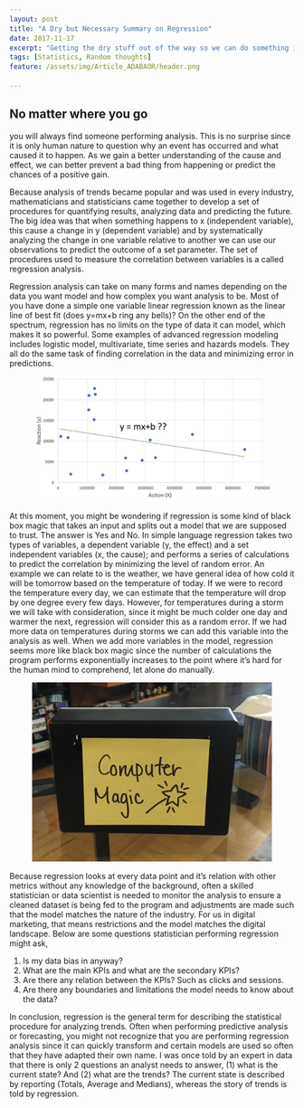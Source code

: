 ```yaml
---
layout: post
title: "A Dry but Necessary Summary on Regression"
date: 2017-11-17
excerpt: "Getting the dry stuff out of the way so we can do something interesting."
tags: [Statistics, Random thoughts]
feature: /assets/img/Article_ADABAOR/header.png

---
```


## No matter where you go 

you will always find someone performing analysis. This is no surprise since it is only human nature to question why an event has occurred and what caused it to happen. As we gain a better understanding of the cause and effect, we can better prevent a bad thing from happening or predict the chances of a positive gain.

Because analysis of trends became popular and was used in every industry, mathematicians and statisticians came together to develop a set of procedures for quantifying results, analyzing data and predicting the future. The big idea was that when something happens to x (independent variable), this cause a change in y (dependent variable) and by systematically analyzing the change in one variable relative to another we can use our observations to predict the outcome of a set parameter. The set of procedures used to measure the correlation between variables is a called regression analysis.
 
Regression analysis can take on many forms and names depending on the data you want model and how complex you want analysis to be. Most of you have done a simple one variable linear regression known as the linear line of best fit (does y=mx+b ring any bells)? On the other end of the spectrum, regression has no limits on the type of data it can model, which makes it so powerful. Some examples of advanced regression modeling includes logistic model, multivariate, time series and hazards models. They all do the same task of finding correlation in the data and minimizing error in predictions.

 
<center><figure>
	<img src="/assets/img/Article_ADABAOR/regression.PNG">
</figure></center>

At this moment, you might be wondering if regression is some kind of black box magic that takes an input and splits out a model that we are supposed to trust. The answer is Yes and No. In simple language regression takes two types of variables, a dependent variable (y, the effect) and a set independent variables (x, the cause); and performs a series of calculations to predict the correlation by minimizing the level of random error. An example we can relate to is the weather, we have general idea of how cold it will be tomorrow based on the temperature of today. If we were to record the temperature every day, we can estimate that the temperature will drop by one degree every few days. However, for temperatures during a storm we will take with consideration, since it might be much colder one day and warmer the next, regression will consider this as a random error. If we had more data on temperatures during storms we can add this variable into the analysis as well. When we add more variables in the model, regression seems more like black box magic since the number of calculations the program performs exponentially increases to the point where it’s hard for the human mind to comprehend, let alone do manually.


<center><figure>
	<img src="/assets/img/Article_ADABAOR/IMG_4381.jpg">
</figure></center>


Because regression looks at every data point and it’s relation with other metrics without any knowledge of the background, often a skilled statistician or data scientist is needed to monitor the analysis to ensure a cleaned dataset is being fed to the program and adjustments are made such that the model matches the nature of the industry. For us in digital marketing, that means restrictions and the model matches the digital landscape. Below are some questions statistician performing regression might ask,
 
1.   Is my data bias in anyway?
2.   What are the main KPIs and what are the secondary KPIs?
3.   Are there any relation between the KPIs? Such as clicks and sessions.
4.   Are there any boundaries and limitations the model needs to know about the data?
 
In conclusion, regression is the general term for describing the statistical procedure for analyzing trends. Often when performing predictive analysis or forecasting, you might not recognize that you are performing regression analysis since it can quickly transform and certain models are used so often that they have adapted their own name. I was once told by an expert in data that there is only 2 questions an analyst needs to answer, (1) what is the current state? And (2) what are the trends? The current state is described by reporting (Totals, Average and Medians), whereas the story of trends is told by regression.

 